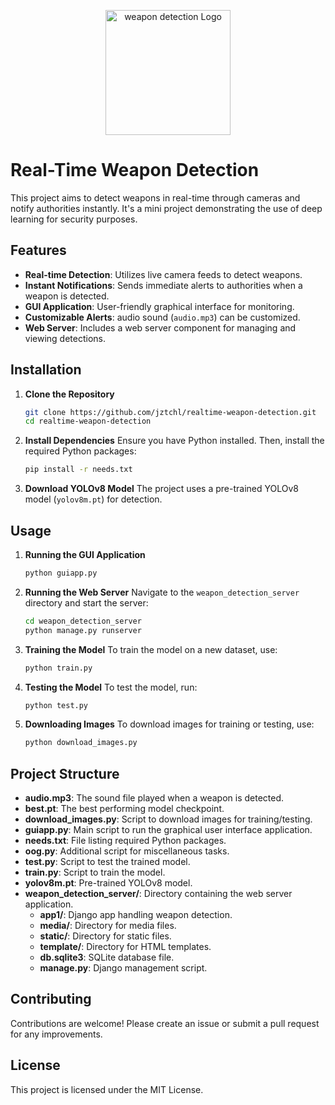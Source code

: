 <p align="center">
  <img src="weapon_detection.png" alt="weapon detection Logo" width="200">
</p>

# Real-Time Weapon Detection

This project aims to detect weapons in real-time through cameras and notify authorities instantly. It's a mini project demonstrating the use of deep learning for security purposes.

## Features

- **Real-time Detection**: Utilizes live camera feeds to detect weapons.
- **Instant Notifications**: Sends immediate alerts to authorities when a weapon is detected.
- **GUI Application**: User-friendly graphical interface for monitoring.
- **Customizable Alerts**: audio sound (`audio.mp3`) can be customized.
- **Web Server**: Includes a web server component for managing and viewing detections.

## Installation

1. **Clone the Repository**
   ```bash
   git clone https://github.com/jztchl/realtime-weapon-detection.git
   cd realtime-weapon-detection
   ```

2. **Install Dependencies**
   Ensure you have Python installed. Then, install the required Python packages:
   ```bash
   pip install -r needs.txt
   ```

3. **Download YOLOv8 Model**
   The project uses a pre-trained YOLOv8 model (`yolov8m.pt`) for detection.

## Usage

1. **Running the GUI Application**
   ```bash
   python guiapp.py
   ```

2. **Running the Web Server**
   Navigate to the `weapon_detection_server` directory and start the server:
   ```bash
   cd weapon_detection_server
   python manage.py runserver
   ```

3. **Training the Model**
   To train the model on a new dataset, use:
   ```bash
   python train.py
   ```

4. **Testing the Model**
   To test the model, run:
   ```bash
   python test.py
   ```

5. **Downloading Images**
   To download images for training or testing, use:
   ```bash
   python download_images.py
   ```

## Project Structure

- **audio.mp3**: The sound file played when a weapon is detected.
- **best.pt**: The best performing model checkpoint.
- **download_images.py**: Script to download images for training/testing.
- **guiapp.py**: Main script to run the graphical user interface application.
- **needs.txt**: File listing required Python packages.
- **oog.py**: Additional script for miscellaneous tasks.
- **test.py**: Script to test the trained model.
- **train.py**: Script to train the model.
- **yolov8m.pt**: Pre-trained YOLOv8 model.
- **weapon_detection_server/**: Directory containing the web server application.
  - **app1/**: Django app handling weapon detection.
  - **media/**: Directory for media files.
  - **static/**: Directory for static files.
  - **template/**: Directory for HTML templates.
  - **db.sqlite3**: SQLite database file.
  - **manage.py**: Django management script.

## Contributing

Contributions are welcome! Please create an issue or submit a pull request for any improvements.

## License

This project is licensed under the MIT License.
```
